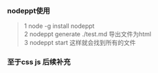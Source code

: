 ### nodeppt使用    
>1 node -g install nodeppt    
>2 nodeppt generate ./test.md 导出文件为html    
>3 nodeppt start 这样就会找到所有的文件  
### 至于css js 后续补充  
